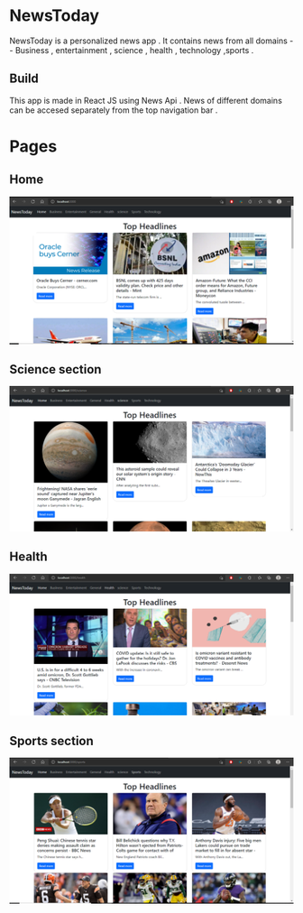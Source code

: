 # NewsToday

NewsToday is a personalized news app . It contains news from all domains -- Business , entertainment , science , health , technology ,sports .

## Build

This app is made in React JS using News Api . News of different domains can be accesed separately from the top navigation bar .  

# Pages

## Home
![GitHub Logo](/Screenshots/Home-page.png)

## Science section
![GitHub Logo](/Screenshots/Science-page.png)

## Health

![GitHub Logo](/Screenshots/Health-page.png)

## Sports section

![GitHub Logo](/Screenshots/Sports-page.png)
